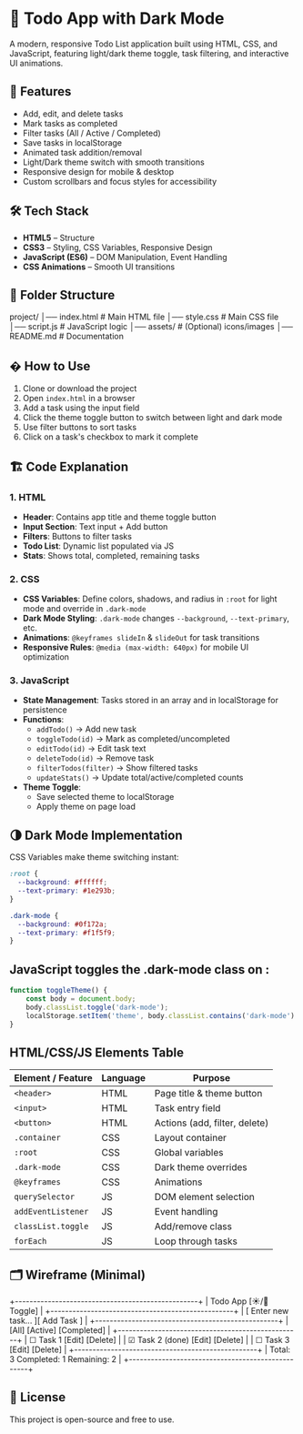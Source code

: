 # 📝 Todo App with Dark Mode

A modern, responsive Todo List application built using HTML, CSS, and JavaScript, featuring light/dark theme toggle, task filtering, and interactive UI animations.

## 📌 Features
- Add, edit, and delete tasks
- Mark tasks as completed
- Filter tasks (All / Active / Completed)
- Save tasks in localStorage
- Animated task addition/removal
- Light/Dark theme switch with smooth transitions
- Responsive design for mobile & desktop
- Custom scrollbars and focus styles for accessibility

## 🛠 Tech Stack
- **HTML5** – Structure
- **CSS3** – Styling, CSS Variables, Responsive Design
- **JavaScript (ES6)** – DOM Manipulation, Event Handling
- **CSS Animations** – Smooth UI transitions

## 📂 Folder Structure
project/
│── index.html # Main HTML file
│── style.css # Main CSS file
│── script.js # JavaScript logic
│── assets/ # (Optional) icons/images
│── README.md # Documentation


## � How to Use
1. Clone or download the project
2. Open `index.html` in a browser
3. Add a task using the input field
4. Click the theme toggle button to switch between light and dark mode
5. Use filter buttons to sort tasks
6. Click on a task's checkbox to mark it complete

## 🏗 Code Explanation

### 1. HTML
- **Header**: Contains app title and theme toggle button
- **Input Section**: Text input + Add button
- **Filters**: Buttons to filter tasks
- **Todo List**: Dynamic list populated via JS
- **Stats**: Shows total, completed, remaining tasks

### 2. CSS
- **CSS Variables**: Define colors, shadows, and radius in `:root` for light mode and override in `.dark-mode`
- **Dark Mode Styling**: `.dark-mode` changes `--background`, `--text-primary`, etc.
- **Animations**: `@keyframes slideIn` & `slideOut` for task transitions
- **Responsive Rules**: `@media (max-width: 640px)` for mobile UI optimization

### 3. JavaScript
- **State Management**: Tasks stored in an array and in localStorage for persistence
- **Functions**:
  - `addTodo()` → Add new task
  - `toggleTodo(id)` → Mark as completed/uncompleted
  - `editTodo(id)` → Edit task text
  - `deleteTodo(id)` → Remove task
  - `filterTodos(filter)` → Show filtered tasks
  - `updateStats()` → Update total/active/completed counts
- **Theme Toggle**:
  - Save selected theme to localStorage
  - Apply theme on page load

## 🌗 Dark Mode Implementation
CSS Variables make theme switching instant:

```css
:root {
  --background: #ffffff;
  --text-primary: #1e293b;
}

.dark-mode {
  --background: #0f172a;
  --text-primary: #f1f5f9;
}
```
## JavaScript toggles the .dark-mode class on <body>:

```js
function toggleTheme() {
    const body = document.body;
    body.classList.toggle('dark-mode');
    localStorage.setItem('theme', body.classList.contains('dark-mode') ? 'dark' : 'light');
}
```

## HTML/CSS/JS Elements Table

| Element / Feature   | Language | Purpose                           |
|---------------------|----------|-----------------------------------|
| `<header>`          | HTML     | Page title & theme button         |
| `<input>`           | HTML     | Task entry field                  |
| `<button>`          | HTML     | Actions (add, filter, delete)     |
| `.container`        | CSS      | Layout container                  |
| `:root`             | CSS      | Global variables                  |
| `.dark-mode`        | CSS      | Dark theme overrides              |
| `@keyframes`        | CSS      | Animations                        |
| `querySelector`     | JS       | DOM element selection             |
| `addEventListener`  | JS       | Event handling                    |
| `classList.toggle`  | JS       | Add/remove class                  |
| `forEach`           | JS       | Loop through tasks                |


## 🗂 Wireframe (Minimal)
+--------------------------------------------------+
|  Todo App                        [☀/🌙 Toggle]  |
+--------------------------------------------------+
|  [ Enter new task...         ][ Add Task ]       |
+--------------------------------------------------+
|  [All] [Active] [Completed]                     |
+--------------------------------------------------+
|  ☐ Task 1              [Edit] [Delete]          |
|  ☑ Task 2 (done)       [Edit] [Delete]          |
|  ☐ Task 3              [Edit] [Delete]          |
+--------------------------------------------------+
|  Total: 3   Completed: 1   Remaining: 2         |
+--------------------------------------------------+

## 📜 License

   This project is open-source and free to use.
   

